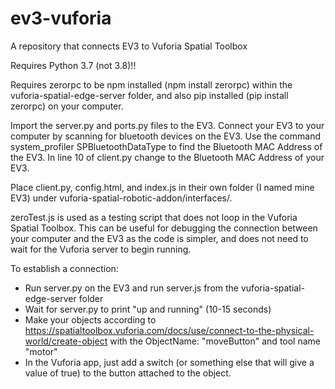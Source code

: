 # ev3-vuforia
A repository that connects EV3 to Vuforia Spatial Toolbox

Requires Python 3.7 (not 3.8)!!

Requires zerorpc to be npm installed (npm install zerorpc) within the vuforia-spatial-edge-server folder, and also pip installed (pip install zerorpc) on your computer.

Import the server.py and ports.py files to the EV3. Connect your EV3 to your computer by scanning for bluetooth devices on the EV3. Use the command system_profiler SPBluetoothDataType to find the Bluetooth MAC Address of the EV3. In line 10 of client.py change to the Bluetooth MAC Address of your EV3.

Place client.py, config.html, and index.js in their own folder (I named mine EV3) under vuforia-spatial-robotic-addon/interfaces/.

zeroTest.js is used as a testing script that does not loop in the Vuforia Spatial Toolbox. This can be useful for debugging the connection between your computer and the EV3 as the code is simpler, and does not need to wait for the Vuforia server to begin running.

To establish a connection:
* Run server.py on the EV3 and run server.js from the vuforia-spatial-edge-server folder
* Wait for server.py to print "up and running" (10-15 seconds)
* Make your objects according to https://spatialtoolbox.vuforia.com/docs/use/connect-to-the-physical-world/create-object with the ObjectName: "moveButton" and tool name "motor"
* In the Vuforia app, just add a switch (or something else that will give a value of true) to the button attached to the object. 
